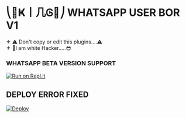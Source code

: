 # ⎝🌲Ҝ丨几Ꮆ🌲⎠ WHATSAPP USER BOR V1

⚜️ ⚠️️ Don't copy or edit this plugins....⚠️️ <br/>
⚜️ 🤘I am white Hacker.....😎
### WHATSAPP BETA VERSION SUPPORT

[![Run on Repl.it](https://repl.it/badge/github/quiec/whatsasena)](https://replit.com/@timashabuddila1/KING-BOT-MD-QR)

## DEPLOY ERROR FIXED
[![Deploy](https://www.herokucdn.com/deploy/button.svg)](https://dashboard.heroku.com/new?template=https://github.com/nethsaragimhan/KING-BOT-V1)
